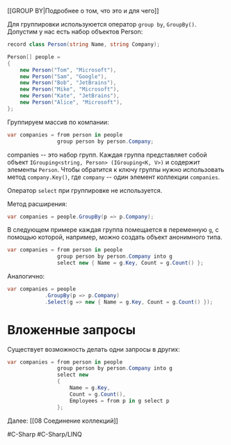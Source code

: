 [[GROUP BY|Подробнее о том, что это и для чего]]

Для группировки используюется оператор `group by`, `GroupBy()`.
Допустим у нас есть набор объектов Person:

```cs
record class Person(string Name, string Company);
```

```cs
Person[] people =
{
    new Person("Tom", "Microsoft"),
    new Person("Sam", "Google"),
    new Person("Bob", "JetBrains"),
    new Person("Mike", "Microsoft"),
    new Person("Kate", "JetBrains"),
    new Person("Alice", "Microsoft"),
};
```

Группируем массив по компании:

```cs
var companies = from person in people
				group person by person.Company; 
```
companies -- это набор групп. Каждая группа представляет собой объект `IGrouping<string, Person> (IGrouping<K, V>)` и содержит элементы `Person`. Чтобы обратится к ключу группы нужно использовать метод `company.Key()`, где `company` -- один элемент коллекции `companies`.

Оператор `select` при группировке не используется.

Метод расширения:

```cs
var companies = people.GroupBy(p => p.Company);
```

В следующем примере каждая группа помещается в переменную `g`, с помощью которой, например, можно создать объект анонимного типа.

```cs
var companies = from person in people
                group person by person.Company into g
                select new { Name = g.Key, Count = g.Count() };
```

Аналогично:

```cs
var companies = people
			.GroupBy(p => p.Company)
			.Select(g => new { Name = g.Key, Count = g.Count() });
```

# Вложенные запросы

Существует возможность делать одни запросы в других:

```cs
var companies = from person in people
                group person by person.Company into g
                select new
                {
                    Name = g.Key,
                    Count = g.Count(),
                    Employees = from p in g select p
                };
```

Далее: [[08 Соединение коллекций]]

#C-Sharp #C-Sharp/LINQ